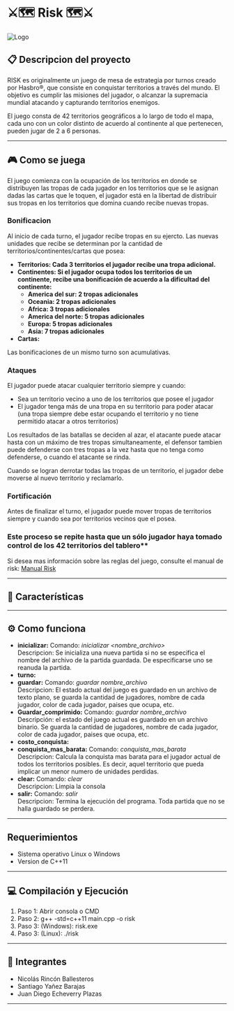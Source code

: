 
# ⚔️🗺 ️Risk 🗺⚔️

![Logo](https://i.ibb.co/cwdJYLQ/deporz7-11d17976-7f29-4185-9285-58b58899a15e.png)

## 📋 Descripcion del proyecto
RISK es originalmente un juego de mesa de estrategia por turnos creado por Hasbro®, que consiste en conquistar territorios a través del mundo. El objetivo es cumplir las misiones del jugador, o alcanzar la supremacia mundial atacando y capturando territorios enemigos.

El juego consta de 42 territorios geográficos a lo largo de todo el mapa, cada uno con un color distinto de acuerdo al continente al que pertenecen, pueden jugar de 2 a 6 personas.

---
## 🎮 Como se juega
El juego comienza con la ocupación de los territorios en donde se distribuyen las tropas de cada jugador en los territorios que se le asignan dadas las cartas que le toquen, el jugador está en la libertad de distribuir sus tropas en los territorios que domina cuando recibe nuevas tropas. 

### Bonificacion
Al inicio de cada turno, el jugador recibe tropas en su ejercto. Las nuevas unidades que recibe se determinan por la cantidad de territorios/continentes/cartas que posea:
- **Territorios: Cada 3 territorios el jugador recibe una tropa adicional.**
- **Continentes: Si el jugador ocupa todos los territorios de un continente, recibe una bonificación de acuerdo a la dificultad del continente:**
    - **America del sur: 2 tropas adicionales**
    - **Oceania: 2 tropas adicionales**
    - **Africa: 3 tropas adicionales**
    - **America del norte: 5 tropas adicionales**
    - **Europa: 5 tropas adicionales**
    - **Asia: 7 tropas adicionales**
- **Cartas:**

Las bonificaciones de un mismo turno son acumulativas.

### Ataques
El jugador puede atacar cualquier territorio siempre y cuando:
- Sea un territorio vecino a uno de los territorios que posee el jugador
- El jugador tenga más de una tropa en su territorio para poder atacar (una tropa siempre debe estar ocupando el territorio y no tiene permitido atacar a otros territorios)

Los resultados de las batallas se deciden al azar, el atacante puede atacar hasta con un máximo de tres tropas simultaneamente, el defensor tambien puede defenderse con tres tropas a la vez hasta que no tenga como defenderse, o cuando el atacante se rinda.

Cuando se logran derrotar todas las tropas de un territorio, el jugador debe moverse al nuevo territorio y reclamarlo.

### Fortificación
Antes de finalizar el turno, el jugador puede mover tropas de territorios siempre y cuando sea por territorios vecinos que el posea.

### Este proceso se repite hasta que un sólo jugador haya tomado control de los 42 territorios del tablero**    

Si desea mas información sobre las reglas del juego, consulte el manual de risk: [Manual Risk](https://www.hasbro.com/common/instruct/risk.pdf)

---
## 👀 Características

---
## ⚙️ Como funciona

- **inicializar:** Comando: *inicializar <nombre_archivo>*  
    Descripcion: Se inicializa una nueva partida si no se especifica el nombre del archivo de la partida guardada. De especificarse uno se reanuda la partida.
- **turno:**
- **guardar:** Comando: *guardar nombre_archivo*      
    Descripcion: El estado actual del juego es guardado en un archivo de texto plano, se guarda la cantidad de jugadores, nombre de cada jugador, color de cada jugador, paises que ocupa, etc.
- **Guardar_comprimido:** Comando: *guardar nombre_archivo*  
    Descripción: el estado del juego actual es guardado en un archivo binario. Se guarda la cantidad de jugadores, nombre de cada jugador, color de cada jugador, paises que ocupa, etc.
- **costo_conquista:**
- **conquista_mas_barata:** Comando: *conquista_mas_barata*  
    Descripcion: Calcula la conquista mas barata para el jugador actual de todos los territorios posibles. Es decir, aquel territorio que pueda implicar un menor numero de unidades perdidas.
- **clear:** Comando: *clear*  
    Descripcion: Limpia la consola
- **salir:** Comando: *salir*  
    Descripcion: Termina la ejecución del programa. Toda partida que no se halla guardado se perdera.

---
## Requerimientos
- Sistema operativo Linux o Windows
- Version de C++11

---
## 💻  Compilación y Ejecución
1. Paso 1: Abrir consola o CMD
2. Paso 2: g++ -std=c++11 main.cpp -o risk
3. Paso 3: (Windows): risk.exe
4. Paso 3: (Linux):  ./risk

---
## 💼  Integrantes

- Nicolás Rincón Ballesteros
- Santiago Yañez Barajas
- Juan Diego Echeverry Plazas

---
